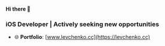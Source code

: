 #### Hi there 👋

### iOS Developer | Actively seeking new opportunities
- 🌐 **Portfolio**: [www.levchenko.cc](https://levchenko.cc)
